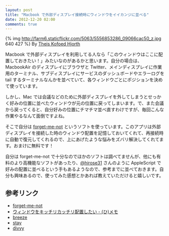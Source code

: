 ```yaml
---
layout: post
title: "Macbook で外部ディスプレイ接続時にウィンドウをイイカンジに並べる"
date: 2012-12-20 02:00
comments: true
---
```


{% img http://farm6.staticflickr.com/5063/5556853286_09066cac50_z.jpg 640 427 %}
By [Theis Kofoed Hjorth](http://www.flickr.com/photos/kofoed/3751360757/)

Macbook で外部ディスプレイを利用してる人なら「このウィンドウはここに配置しておきたい！」みたいなのがあるかと思います。自分の場合は、MacbookAir のディスプレイにブラウザと Twitter、メインディスプレイに作業用のターミナル、サブディスプレイにサービスのダッシュボードやエラーログを tail するターミナルなんかを並べていて、各ウィンドウごとにポジションを決めて使っています。

しかし、Mac では会議などのために外部ディスプレイを外してしまうとせっかく好みの位置に並べたウィンドウが元の位置に戻ってしまいます。で、また会議から戻ってくると、自分好みの位置にチマチマ並べ直すわけですが、毎回こんな作業やるなんて面倒ですよね。

そこで自分は [forget-me-not](http://www.n8gray.org/code/forget-me-not/) というソフトを使っています。このアプリは外部ディスプレイを接続した時のウィンドウ配置を記憶しておいてくれて、再接続時に自動で復元してくれるので、上にあげたような悩みをズバリ解決してくれてます。おまけに無料です！

自分は forget-me-not で十分なのでほかのソフトは調べてませんが、他にも有料のより高機能なソフトがあったり、[@hirose31](https://twitter.com/hirose31) さんのように AppleScript で好みの配置に並べるという手もあるようなので、参考までに並べておきます。自分も興味あるので、使ってみた感想とかあれば教えていただけると嬉しいです。

## 参考リンク

- [forget-me-not](http://www.n8gray.org/code/forget-me-not/)
- [ウィンドウをキッチリカッチリ配置したい - (ひ)メモ](http://d.hatena.ne.jp/hirose31/20101007/1286383903)
- [breeze](http://www.autumnapps.com/breeze/)
- [stay](http://cordlessdog.com/stay/)
- [divvy](http://mizage.com/divvy/)
